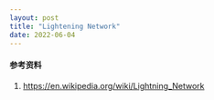 ```yaml
---
layout: post
title: "Lightening Network"
date: 2022-06-04
---
```


#### **参考资料**

1. <https://en.wikipedia.org/wiki/Lightning_Network>
